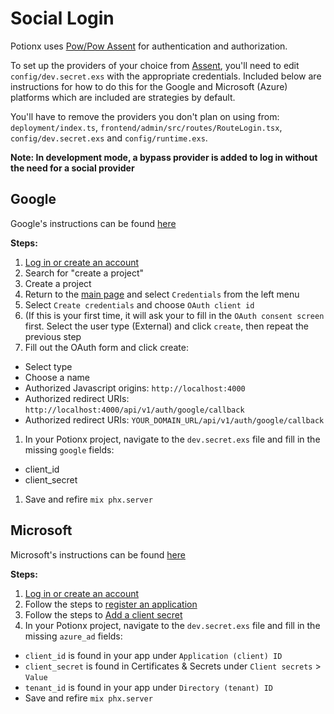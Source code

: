 # Social Login
Potionx uses [Pow/Pow Assent](https://github.com/pow-auth/pow_assent) for authentication and authorization. 

To set up the providers of your choice from [Assent](https://github.com/pow-auth/assent), you'll need to edit `config/dev.secret.exs` with the appropriate credentials. Included below are instructions for how to do this for the Google and Microsoft (Azure) platforms which are included are strategies by default.

You'll have to remove the providers you don't plan on using from: `deployment/index.ts`, `frontend/admin/src/routes/RouteLogin.tsx`, `config/dev.secret.exs` and `config/runtime.exs`.

**Note: In development mode, a bypass provider is added to log in without the need for a social provider**

## Google
Google's instructions can be found [here](https://developers.google.com/identity/protocols/oauth2)

**Steps:**
1. [Log in or create an account](https://console.developers.google.com)
1. Search for "create a project"
1. Create a project
1. Return to the [main page](https://console.developers.google.com) and select `Credentials` from the left menu
1. Select `Create credentials` and choose `OAuth client id`
1. (If this is your first time, it will ask your to fill in the `OAuth consent screen` first. Select the user type (External) and click `create`, then repeat the previous step
1. Fill out the OAuth form and click create:
  - Select type
  - Choose a name
  - Authorized Javascript origins: `http://localhost:4000`
  - Authorized redirect URIs: `http://localhost:4000/api/v1/auth/google/callback`
  - Authorized redirect URIs: `YOUR_DOMAIN_URL/api/v1/auth/google/callback`
1. In your Potionx project, navigate to the `dev.secret.exs` file and fill in the missing `google` fields:
  - client_id
  - client_secret
1. Save and refire `mix phx.server`

## Microsoft

Microsoft's instructions can be found [here](https://docs.microsoft.com/en-us/azure/active-directory/develop/quickstart-register-app)

**Steps:**
1. [Log in or create an account](https://portal.azure.com/)
1. Follow the steps to [register an application](https://docs.microsoft.com/en-us/azure/active-directory/develop/quickstart-register-app#register-an-application)
1. Follow the steps to [Add a client secret](https://docs.microsoft.com/en-us/azure/active-directory/develop/quickstart-register-app#add-a-client-secret)
1. In your Potionx project, navigate to the `dev.secret.exs` file and fill in the missing `azure_ad` fields:
  - `client_id` is found in your app under `Application (client) ID`
  - `client_secret` is found in Certificates & Secrets under `Client secrets` > `Value`
  - `tenant_id` is found in your app under `Directory (tenant) ID`
- Save and refire `mix phx.server`

<!-- - [Apple instructions](https://developer.apple.com/documentation/authenticationservices) -->
<!-- - [Github instructions](https://docs.github.com/en/developers/apps/authorizing-oauth-apps) -->
<!-- - [Twitter instructions](https://developer.twitter.com/en/docs/authentication/guides) -->